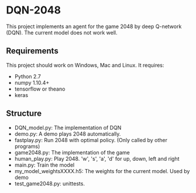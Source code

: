 # DQN-2048

This project implements an agent for the game 2048 by deep Q-network (DQN). The current model does not work well.

## Requirements

This project should work on Windows, Mac and Linux. It requires:

+ Python 2.7
+ numpy 1.10.4+
+ tensorflow or theano
+ keras

## Structure

+ DQN_model.py: The implementation of DQN
+ demo.py: A demo plays 2048 automatically.
+ fastplay.py: Run 2048 with optimal policy. (Only called by other programs)
+ game2048.py: The implementation of the game
+ human_play.py: Play 2048. 'w', 's', 'a', 'd' for up, down, left and right
+ main.py: Train the model
+ my_model_weightsXXXX.h5: The weights for the current model. Used by demo
+ test_game2048.py: unittests.
